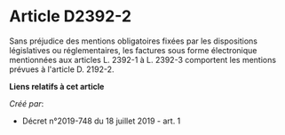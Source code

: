 # Article D2392-2

Sans préjudice des mentions obligatoires fixées par les dispositions législatives ou réglementaires, les factures sous forme
électronique mentionnées aux articles L. 2392-1 à L. 2392-3 comportent les mentions prévues à l'article D. 2192-2.

**Liens relatifs à cet article**

_Créé par_:

  - Décret n°2019-748 du 18 juillet 2019 - art. 1
